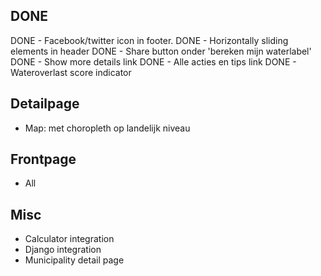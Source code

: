 DONE
-----------------------------------
DONE - Facebook/twitter icon in footer.
DONE - Horizontally sliding elements in header
DONE - Share button onder 'bereken mijn waterlabel'
DONE - Show more details link
DONE - Alle acties en tips link
DONE - Wateroverlast score indicator


Detailpage
-----------------------------------
- Map: met choropleth op landelijk niveau


Frontpage
-----------------------------------
- All



Misc
-----------------------------------

- Calculator integration
- Django integration
- Municipality detail page
